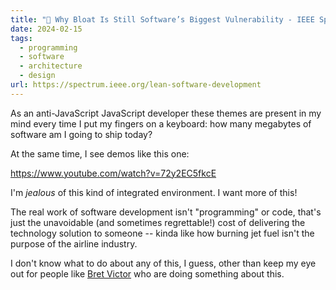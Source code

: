 ```yaml
---
title: "🔗 Why Bloat Is Still Software’s Biggest Vulnerability - IEEE Spectrum"
date: 2024-02-15
tags:
  - programming
  - software
  - architecture
  - design
url: https://spectrum.ieee.org/lean-software-development
---
```


As an anti-JavaScript JavaScript developer these themes are present in my mind every time I put my fingers on a keyboard: how many megabytes of software am I going to ship today?

At the same time, I see demos like this one:

https://www.youtube.com/watch?v=72y2EC5fkcE

I'm *jealous* of this kind of integrated environment. I want more of this!

The real work of software development isn't "programming" or code, that's just the unavoidable (and sometimes regrettable!) cost of delivering the technology solution to someone -- kinda like how burning jet fuel isn't the purpose of the airline industry.

I don't know what to do about any of this, I guess, other than keep my eye out for people like [Bret Victor](https://worrydream.com/) who are doing something about this.